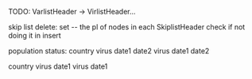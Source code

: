 TODO: VarlistHeader -> VirlistHeader...

skip list delete: set -- the pl of nodes in each SkiplistHeader
check if not doing it in insert

population status:
country virus date1 date2
        virus date1 date2

country virus date1
        virus date1
